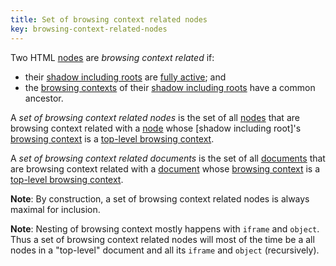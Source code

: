 ```yaml
---
title: Set of browsing context related nodes
key: browsing-context-related-nodes
---
```


Two HTML [nodes](https://dom.spec.whatwg.org/#concept-node) are _browsing context related_ if:

- their [shadow including roots](https://dom.spec.whatwg.org/#concept-shadow-including-root) are [fully active](https://html.spec.whatwg.org/#fully-active); and
- the [browsing contexts](https://html.spec.whatwg.org/#browsing-context) of their [shadow including roots](https://dom.spec.whatwg.org/#concept-shadow-including-root) have a common ancestor.

A _set of browsing context related nodes_ is the set of all [nodes](https://dom.spec.whatwg.org/#concept-node) that are browsing context related with a [node](https://dom.spec.whatwg.org/#concept-node) whose [shadow including root]'s [browsing context](https://html.spec.whatwg.org/#browsing-context) is a [top-level browsing context](https://html.spec.whatwg.org/#top-level-browsing-context).

A _set of browsing context related documents_ is the set of all [documents](https://dom.spec.whatwg.org/#concept-document) that are browsing context related with a [document](https://dom.spec.whatwg.org/#concept-document) whose [browsing context](https://html.spec.whatwg.org/#browsing-context) is a [top-level browsing context](https://html.spec.whatwg.org/#top-level-browsing-context).

**Note**: By construction, a set of browsing context related nodes is always maximal for inclusion.

**Note**: Nesting of browsing context mostly happens with `iframe` and `object`. Thus a set of browsing context related nodes will most of the time be a all nodes in a "top-level" document and all its `iframe` and `object` (recursively).

